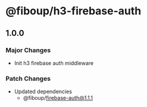 # @fiboup/h3-firebase-auth

## 1.0.0

### Major Changes

- Init h3 firebase auth middleware

### Patch Changes

- Updated dependencies
  - @fiboup/firebase-auth@1.1.1
